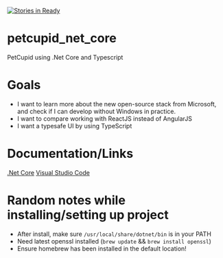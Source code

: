 [![Stories in Ready](https://badge.waffle.io/jansabbe/petcupid_net_core.png?label=ready&title=Ready)](https://waffle.io/jansabbe/petcupid_net_core)

# petcupid_net_core
PetCupid using .Net Core and Typescript

# Goals

* I want to learn more about the new open-source stack from Microsoft, and check if I can develop without Windows in practice.
* I want to compare working with ReactJS instead of AngularJS
* I want a typesafe UI by using TypeScript

# Documentation/Links

[.Net Core](https://dotnet.github.io/)
[Visual Studio Code](https://code.visualstudio.com)

# Random notes while installing/setting up project

* After install, make sure `/usr/local/share/dotnet/bin` is in your PATH
* Need latest openssl installed (`brew update` && `brew install openssl`)
* Ensure homebrew has been installed in the default location!